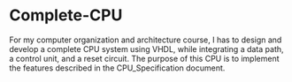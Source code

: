 # Complete-CPU

For my computer organization and architecture course, I has to design and develop a complete CPU system using VHDL, while integrating a data path, a control unit, and a reset circuit. The purpose of this CPU is to implement the features described in the CPU_Specification document.
